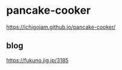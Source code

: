 # pancake-cooker
 
https://ichigojam.github.io/pancake-cooker/

## blog

https://fukuno.jig.jp/3185
